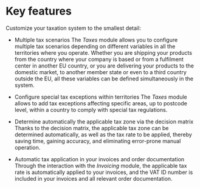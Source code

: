 # Key features

Customize your taxation system to the smallest detail:

- Multiple tax scenarios
The *Taxes* module allows you to configure multiple tax scenarios depending on different variables in all the territories where you operate. Whether you are shipping your products from the country where your company is based or from a fulfilment center in another EU country, or you are delivering your products to the domestic market, to another member state or even to a third country outside the EU, all these variables can be defined simultaneously in the system.

- Configure special tax exceptions within territories
The *Taxes* module allows to add tax exceptions affecting specific areas, up to postcode level, within a country to comply with special tax regulations.

- Determine automatically the applicable tax zone via the decision matrix
Thanks to the decision matrix, the applicable tax zone can be determined automatically, as well as the tax rate to be applied, thereby saving time, gaining accuracy, and eliminating error-prone manual operation.

- Automatic tax application in your invoices and order documentation
Through the interaction with the *Invoicing* module, the applicable tax rate is automatically applied to your invoices, and the VAT ID number is included in your invoices and all relevant order documentation.

[comment]: <> (Work in progress - to be checked! Add tax classes... ?)
